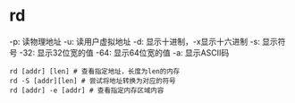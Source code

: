 # rd

-p: 读物理地址
-u: 读用户虚拟地址
-d: 显示十进制，-x显示十六进制
-s: 显示符号
-32: 显示32位宽的值
-64: 显示64位宽的值
-a: 显示ASCII码

```shell
rd [addr] [len] # 查看指定地址，长度为len的内存
rd -S [addr][len] # 尝试将地址转换为对应的符号
rd [addr] -e [addr] # 查看指定内存区域内容
```
